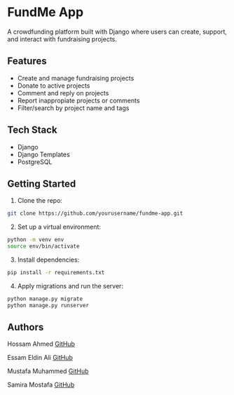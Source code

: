 # FundMe App

A crowdfunding platform built with Django where users can create, support, and interact with fundraising projects.

## Features

- Create and manage fundraising projects
- Donate to active projects
- Comment and reply on projects
- Report inappropiate projects or comments 
- Filter/search by project name and tags

## Tech Stack

- Django
- Django Templates
- PostgreSQL

## Getting Started

1. Clone the repo:
```bash
git clone https://github.com/yourusername/fundme-app.git
```

2. Set up a virtual environment:
```bash
python -m venv env
source env/bin/activate
```

3. Install dependencies:
```bash
pip install -r requirements.txt
```

4. Apply migrations and run the server:
```bash
python manage.py migrate
python manage.py runserver
```

## Authors

Hossam Ahmed     [GitHub](https://github.com/hosam7080)

Essam Eldin Ali  [GitHub](https://github.com/3ssam-ali-98)

Mustafa Muhammed [GitHub](https://github.com/mustafajuba98)

Samira Mostafa   [GitHub](https://github.com/samiramustafa)


